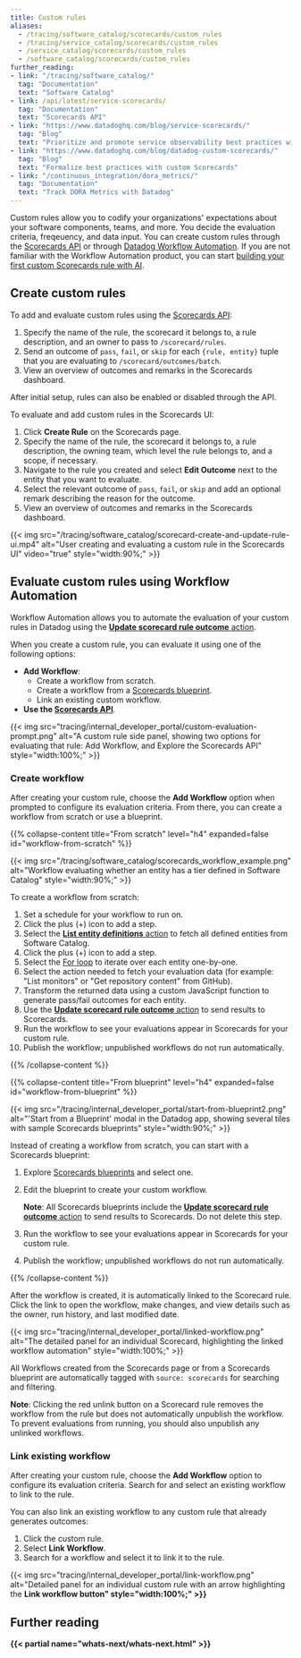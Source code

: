 ```yaml
---
title: Custom rules
aliases:
  - /tracing/software_catalog/scorecards/custom_rules
  - /tracing/service_catalog/scorecards/custom_rules
  - /service_catalog/scorecards/custom_rules
  - /software_catalog/scorecards/custom_rules
further_reading:
- link: "/tracing/software_catalog/"
  tag: "Documentation"
  text: "Software Catalog"
- link: /api/latest/service-scorecards/
  tag: "Documentation" 
  text: "Scorecards API" 
- link: "https://www.datadoghq.com/blog/service-scorecards/"
  tag: "Blog"
  text: "Prioritize and promote service observability best practices with Scorecards"
- link: "https://www.datadoghq.com/blog/datadog-custom-scorecards/"
  tag: "Blog"
  text: "Formalize best practices with custom Scorecards"
- link: "/continuous_integration/dora_metrics/"
  tag: "Documentation"
  text: "Track DORA Metrics with Datadog" 
---
```


Custom rules allow you to codify your organizations' expectations about your software components, teams, and more. You decide the evaluation criteria, freqeuency, and data input. You can create custom rules through the [Scorecards API][2] or through [Datadog Workflow Automation][9]. If you are not familiar with the Workflow Automation product, you can start [building your first custom Scorecards rule with AI][10].


## Create custom rules

To add and evaluate custom rules using the [Scorecards API][2]: 

1. Specify the name of the rule, the scorecard it belongs to, a rule description, and an owner to pass to `/scorecard/rules`.
2. Send an outcome of `pass`, `fail`, or `skip` for each `{rule, entity}` tuple that you are evaluating to `/scorecard/outcomes/batch`.
3. View an overview of outcomes and remarks in the Scorecards dashboard.

After initial setup, rules can also be enabled or disabled through the API. 


To evaluate and add custom rules in the Scorecards UI: 

1. Click **Create Rule** on the Scorecards page.
2. Specify the name of the rule, the scorecard it belongs to, a rule description, the owning team, which level the rule belongs to, and a scope, if necessary.
3. Navigate to the rule you created and select **Edit Outcome** next to the entity that you want to evaluate.
4. Select the relevant outcome of `pass`, `fail`, or `skip` and add an optional remark describing the reason for the outcome. 
5. View an overview of outcomes and remarks in the Scorecards dashboard.

{{< img src="/tracing/software_catalog/scorecard-create-and-update-rule-ui.mp4" alt="User creating and evaluating a custom rule in the Scorecards UI" video="true" style="width:90%;" >}}

## Evaluate custom rules using Workflow Automation

Workflow Automation allows you to automate the evaluation of your custom rules in Datadog using the [**Update scorecard rule outcome** action][3]. 

When you create a custom rule, you can evaluate it using one of the following options:
- **Add Workflow**:
  - Create a workflow from scratch.
  - Create a workflow from a [Scorecards blueprint][4].
  - Link an existing custom workflow.
- **Use the [Scorecards API][8]**.

{{< img src="tracing/internal_developer_portal/custom-evaluation-prompt.png" alt="A custom rule side panel, showing two options for evaluating that rule: Add Workflow, and Explore the Scorecards API" style="width:100%;" >}}

### Create workflow 

After creating your custom rule, choose the **Add Workflow** option when prompted to configure its evaluation criteria. From there, you can create a workflow from scratch or use a blueprint.

{{% collapse-content title="From scratch" level="h4" expanded=false id="workflow-from-scratch" %}}

{{< img src="/tracing/software_catalog/scorecards_workflow_example.png" alt="Workflow evaluating whether an entity has a tier defined in Software Catalog" style="width:90%;" >}}

To create a workflow from scratch: 

1. Set a schedule for your workflow to run on.
1. Click the plus (+) icon to add a step.
1. Select the [**List entity definitions** action][6] to fetch all defined entities from Software Catalog.
1. Click the plus (+) icon to add a step.
1. Select the [For loop][7] to iterate over each entity one-by-one.
1. Select the action needed to fetch your evaluation data (for example: "List monitors" or "Get repository content" from GitHub). 
1. Transform the returned data using a custom JavaScript function to generate pass/fail outcomes for each entity.
1. Use the [**Update scorecard rule outcome** action][3] to send results to Scorecards.
1. Run the workflow to see your evaluations appear in Scorecards for your custom rule.
1. Publish the workflow; unpublished workflows do not run automatically. 

{{% /collapse-content %}}

{{% collapse-content title="From blueprint" level="h4" expanded=false id="workflow-from-blueprint" %}}

{{< img src="/tracing/internal_developer_portal/start-from-blueprint2.png" alt="'Start from a Blueprint' modal in the Datadog app, showing several tiles with sample Scorecards blueprints" style="width:90%;" >}}

Instead of creating a workflow from scratch, you can start with a Scorecards blueprint: 

1. Explore [Scorecards blueprints][4] and select one. 
1. Edit the blueprint to create your custom workflow. 
   
   **Note**: All Scorecards blueprints include the [**Update scorecard rule outcome** action][3] to send results to Scorecards. Do not delete this step.

1. Run the workflow to see your evaluations appear in Scorecards for your custom rule.
1. Publish the workflow; unpublished workflows do not run automatically. 

{{% /collapse-content %}}

After the workflow is created, it is automatically linked to the Scorecard rule. Click the link to open the workflow, make changes, and view details such as the owner, run history, and last modified date.

{{< img src="tracing/internal_developer_portal/linked-workflow.png" alt="The detailed panel for an individual Scorecard, highlighting the linked workflow automation" style="width:100%;" >}}

All Workflows created from the Scorecards page or from a Scorecards blueprint are automatically tagged with `source: scorecards` for searching and filtering. 

**Note**: Clicking the red unlink button on a Scorecard rule removes the workflow from the rule but does not automatically unpublish the workflow. To prevent evaluations from running, you should also unpublish any unlinked workflows.

### Link existing workflow

After creating your custom rule, choose the **Add Workflow** option to configure its evaluation criteria. Search for and select an existing workflow to link to the rule. 

You can also link an existing workflow to any custom rule that already generates outcomes:
1. Click the custom rule.
1. Select **Link Workflow**.
1. Search for a workflow and select it to link it to the rule.

{{< img src="tracing/internal_developer_portal/link-workflow.png" alt="Detailed panel for an individual custom rule with an arrow highlighting the <b>Link workflow<b> button" style="width:100%;" >}}

## Further reading

{{< partial name="whats-next/whats-next.html" >}}


[1]: /software_catalog/scorecards/scorecard_configuration/
[2]: /api/latest/service-scorecards/
[3]: https://app.datadoghq.com/workflow/action-catalog#com.datadoghq.dd/com.datadoghq.dd.software_catalog/com.datadoghq.dd.software_catalog.updateScorecardRuleOutcome
[4]: https://app.datadoghq.com/workflow/blueprints?selected_category=SCORECARDS
[5]: /service_management/workflows/build/
[6]: https://app.datadoghq.com/actions/action-catalog#/com.datadoghq.dd.softwarecatalog.listCatalogEntity
[7]: https://app.datadoghq.com/workflow/action-catalog#//com.datadoghq.core.forLoop
[8]: /api/latest/service-scorecards/
[9]: /actions/workflows/
[10]: /actions/workflows/build/#create-a-workflow-with-ai
